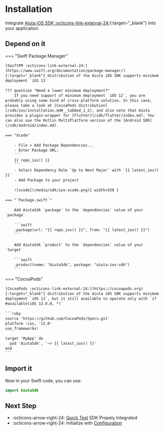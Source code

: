 # Installation

Integrate [Aiuta iOS SDK :octicons-link-external-24:](https://github.com/aiuta-com/aiuta-ios-sdk){:target="_blank"} into your application.

## Depend on it

=== "Swift Package Manager"

    [SwiftPM :octicons-link-external-24:](https://www.swift.org/documentation/package-manager/){:target="_blank"} distribution of the Aiuta iOS SDK supports minimum deployment `iOS 13`

    ??? question "Need a lower minimum deployment?"
        If you need support of minimum deployment `iOS 12`, you are probably using some kind of cross-platform solution. In this case, please take a look at [CocoaPods distribution](/sdk/ios/installation.md#__tabbed_1_2), and also note that Aiuta provides a plugin-wrapper for [Flutter](/sdk/flutter/index.md). You can also use the Kotlin MultiPlatform version of the [Android SDK](/sdk/android/index.md).

    === "Xcode"

        - File > Add Package Dependencies...
        - Enter Package URL:
        ```
        {{ repo_ios() }}
        ```
        - Select Dependency Rule `Up to Next Major` with `{{ latest_ios() }}`
        - Add Package to your project

        ![xcode](/media/sdk/ios-xcode.png){ width=550 }
        
    === "`Package.swift`"

        Add AiutaSdk `package` to the `dependencies` value of your `package`

        ```swift
        .package(url: "{{ repo_ios() }}", from: "{{ latest_ios() }}")
        ```

        Add AiutaSdk `product` to the `dependencies` value of your `target`

        ```swift
        .product(name: "AiutaSdk", package: "aiuta-ios-sdk")
        ```

=== "CocoaPods"

    [CocoaPods :octicons-link-external-24:](https://cocoapods.org){:target="_blank"} distribution of the Aiuta iOS SDK supports minimum deployment `iOS 12`, but it still available to operate only with `if #available(iOS 13.0.0, *)`

    ```ruby
    source 'https://github.com/CocoaPods/Specs.git'
    platform :ios, '12.0'
    use_frameworks!

    target 'MyApp' do
      pod 'AiutaSdk', '~> {{ latest_ios() }}'
    end
    ```

## Import it

Now in your Swift code, you can use:

```swift
import AiutaSdk
```

## Next Step

<div class="grid cards" markdown>

- :octicons-arrow-right-24: [Quick Test](/sdk/ios/quick-test.md) SDK Propely Integrated
- :octicons-arrow-right-24: Initialize with [Configuration](/sdk/ios/configuration.md)

</div>
